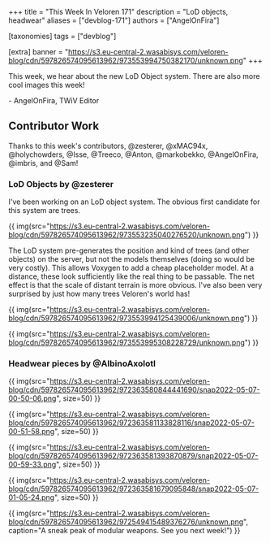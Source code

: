 +++
title = "This Week In Veloren 171"
description = "LoD objects, headwear"
aliases = ["devblog-171"]
authors = ["AngelOnFira"]

[taxonomies]
tags = ["devblog"]

[extra]
banner = "https://s3.eu-central-2.wasabisys.com/veloren-blog/cdn/597826574095613962/973553994750382170/unknown.png"
+++

This week, we hear about the new LoD Object system. There are also more cool
images this week!

\- AngelOnFira, TWiV Editor

## Contributor Work

Thanks to this week's contributors, @zesterer, @xMAC94x, @holychowders, @Isse,
@Treeco, @Anton, @markobekko, @AngelOnFira, @imbris, and @Sam!

### LoD Objects by @zesterer

I've been working on an LoD object system. The obvious first candidate for this
system are trees.

{{
  img(src="https://s3.eu-central-2.wasabisys.com/veloren-blog/cdn/597826574095613962/973553235040276520/unknown.png")
}}

The LoD system pre-generates the position and kind of trees (and other objects)
on the server, but not the models themselves (doing so would be very costly).
This allows Voxygen to add a cheap placeholder model. At a distance, these look
sufficiently like the real thing to be passable. The net effect is that the
scale of distant terrain is more obvious. I've also been very surprised by just
how many trees Veloren's world has!

{{
  img(src="https://s3.eu-central-2.wasabisys.com/veloren-blog/cdn/597826574095613962/973553994125439006/unknown.png")
}}

{{
  img(src="https://s3.eu-central-2.wasabisys.com/veloren-blog/cdn/597826574095613962/973553995308228729/unknown.png")
}}

### Headwear pieces by @AlbinoAxolotl

{{
  img(src="https://s3.eu-central-2.wasabisys.com/veloren-blog/cdn/597826574095613962/972363580844441690/snap2022-05-07-00-50-06.png",
  size=50)
}}

{{
  img(src="https://s3.eu-central-2.wasabisys.com/veloren-blog/cdn/597826574095613962/972363581133828116/snap2022-05-07-00-51-58.png",
  size=50)
}}

{{
  img(src="https://s3.eu-central-2.wasabisys.com/veloren-blog/cdn/597826574095613962/972363581393870879/snap2022-05-07-00-59-33.png",
  size=50)
}}

{{
  img(src="https://s3.eu-central-2.wasabisys.com/veloren-blog/cdn/597826574095613962/972363581679095848/snap2022-05-07-01-05-24.png",
  size=50)
}}

{{
  img(src="https://s3.eu-central-2.wasabisys.com/veloren-blog/cdn/597826574095613962/972549415489376276/unknown.png",
  caption="A sneak peak of modular weapons. See you next week!")
}}
